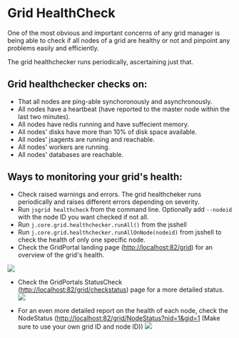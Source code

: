 # Grid HealthCheck

One of the most obvious and important concerns of any grid manager is being able to check if all nodes of a grid are healthy or not and pinpoint any problems easily and efficiently.

The grid healthchecker runs periodically, ascertaining just that.

## Grid healthchecker checks on:

- That all nodes are ping-able synchoronously and asynchronously.
- All nodes have a heartbeat (have reported to the master node within the last two minutes).
- All nodes have redis running and have suffecient memory.
- All nodes' disks have more than 10% of disk space available.
- All nodes' jsagents are running and reachable.
- All nodes' workers are running.
- All nodes' databases are reachable.

## Ways to monitoring your grid's health:

- Check raised warnings and errors. The grid healthcheker runs periodically and raises different errors depending on severity.
- Run `jsgrid healthcheck` from the command line. Optionally add `--nodeid` with the node ID you want checked if not all.
- Run `j.core.grid.healthchecker.runAll()` from the jsshell
- Run `j.core.grid.healthchecker.runAllOnNode(nodeid)` from jsshell to check the health of only one specific node.
- Check the GridPortal landing page (<http://localhost:82/grid>) for an overview of the grid's health.

![](HealthCheck.png)

- Check the GridPortals StatusCheck (<http://localhost:82/grid/checkstatus>) page for a more detailed status. ![](CheckStatus.png)

- For an even more detailed report on the health of each node, check the NodeStatus (<http://localhost:82/grid/NodeStatus?nid=1&gid=1> (Make sure to use your own grid ID and node ID)) ![](NodeStatus.png)
